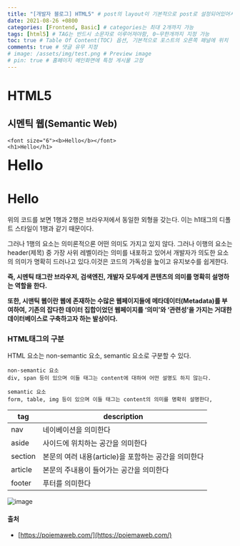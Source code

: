 ```yaml
---
title: "[개발자 블로그] HTML5" # post의 layout이 기본적으로 post로 설정되어있어서 Front Matter에 따로 layout변수를 만들어 주지 않아도 됨
date: 2021-08-26 +0800
categories: [Frontend, Basic] # categories는 최대 2개까지 가능
tags: [html5] # TAG는 반드시 소문자로 이루어져야함, 0~무한개까지 지정 가능
toc: true # Table Of Content(TOC) 옵션, 기본적으로 포스트의 오른쪽 패널에 위치
comments: true # 댓글 유무 지정
# image: /assets/img/test.png # Preview image
# pin: true # 홈페이지 메인화면에 특정 게시물 고정
---
```


# HTML5

## 시멘틱 웹(Semantic Web)

~~~
<font size="6"><b>Hello</b></font>
<h1>Hello</h1>
~~~

<font size="6"><b>Hello</b></font>
<h1>Hello</h1>

위의 코드를 보면 1행과 2행은 브라우저에서 동일한 외형을 갖는다. 이는 h1태그의 디폴트 스타일이 1행과 같기 때문이다.

그러나 1행의 요소는 의미론적으론 어떤 의미도 가지고 있지 않다. 그러나 이행의 요소는 header(제목) 중 가장 사위 레벨이라는 의미를 내포하고 있어서 개발자가 의도한 요소의 의미가 명확히 드러나고 있다.이것은 코드의 가독성을 높이고 유지보수를 쉽게한다.

<b>즉, 시멘틱 태그란 브라우저, 검색엔진, 개발자 모두에게 콘텐츠의 의미를 명확히 설명하는 역할을 한다.</b>

<b>또한, 시맨틱 웹이란 웹에 존재하는 수많은 웹페이지들에 메타데이터(Metadata)를 부여하여, 기존의 잡다한 데이터 집합이었던 웹페이지를 ‘의미’와 ‘관련성’을 가지는 거대한 데이터베이스로 구축하고자 하는 발상이다.</b>

### HTML태그의 구분
HTML 요소는 non-semantic 요소, semantic 요소로 구분할 수 있다.
~~~
non-semantic 요소
div, span 등이 있으며 이들 태그는 content에 대하여 어떤 설명도 하지 않는다.

semantic 요소
form, table, img 등이 있으며 이들 태그는 content의 의미를 명확히 설명한다,
~~~

|tag|description|
|-|------|
|nav|네이베이션을 의미한다|
|aside|사이드에 위치하는 공간을 의미한다|
|section|본문의 여러 내용(article)을 포함하는 공간을 의미한다|
|article|본문의 주내용이 들어가는 공간을 의미한다|
|footer|푸터를 의미한다|

![image](https://user-images.githubusercontent.com/44339530/130905573-be504935-f16a-4527-92f2-63c2ee7ace2b.png)

#### 출처
- [https://poiemaweb.com/](https://poiemaweb.com/)